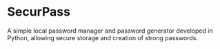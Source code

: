 # SecurPass
A simple local password manager and password generator developed in Python, allowing secure storage and creation of strong passwords.
